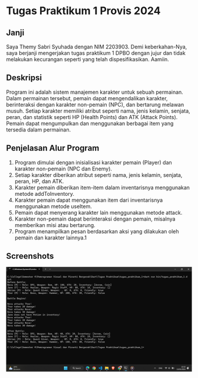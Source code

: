 # Tugas Praktikum 1 Provis 2024

## Janji

Saya Themy Sabri Syuhada dengan NIM 2203903.
Demi keberkahan-Nya, saya berjanji mengerjakan
tugas praktikum 1 DPBO dengan jujur dan tidak melakukan kecurangan seperti yang telah dispesifikasikan.
Aamiin.

## Deskripsi

Program ini adalah sistem manajemen karakter untuk sebuah permainan. Dalam permainan tersebut, pemain dapat mengendalikan karakter, berinteraksi dengan karakter non-pemain (NPC), dan bertarung melawan musuh. Setiap karakter memiliki atribut seperti nama, jenis kelamin, senjata, peran, dan statistik seperti HP (Health Points) dan ATK (Attack Points). Pemain dapat mengumpulkan dan menggunakan berbagai item yang tersedia dalam permainan.

## Penjelasan Alur Program

1. Program dimulai dengan inisialisasi karakter pemain (Player) dan karakter non-pemain (NPC dan Enemy).
2. Setiap karakter diberikan atribut seperti nama, jenis kelamin, senjata, peran, HP, dan ATK.
3. Karakter pemain diberikan item-item dalam inventarisnya menggunakan metode addToInventory.
4. Karakter pemain dapat menggunakan item dari inventarisnya menggunakan metode useItem.
5. Pemain dapat menyerang karakter lain menggunakan metode attack.
6. Karakter non-pemain dapat berinteraksi dengan pemain, misalnya memberikan misi atau bertarung.
7. Program menampilkan pesan berdasarkan aksi yang dilakukan oleh pemain dan karakter lainnya.1

## Screenshots

![Run dart](image.png)
